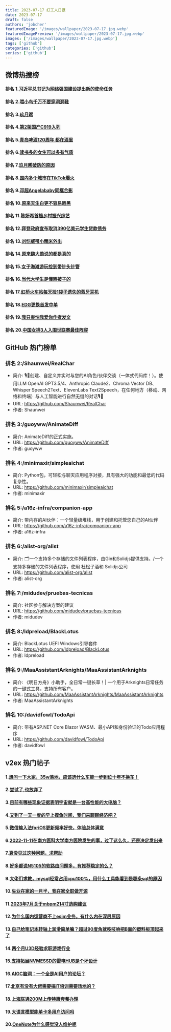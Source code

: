```yaml
---
title: 2023-07-17 打工人日报
date: 2023-07-17
draft: false
authors: 'jobcher'
featuredImage: '/images/wallpaper/2023-07-17.jpg.webp'
featuredImagePreview: '/images/wallpaper/2023-07-17.jpg.webp'
images: ['/images/wallpaper/2023-07-17.jpg.webp']
tags: ['github']
categories: ['github']
series: ['github']
---
```


## 微博热搜榜

#### 排名 1.[习近平总书记为网络强国建设提出新的使命任务](https://s.weibo.com/weibo?q=习近平总书记为网络强国建设提出新的使命任务)
#### 排名 2.[喂小鸟千万不要穿洞洞鞋](https://s.weibo.com/weibo?q=喂小鸟千万不要穿洞洞鞋)
#### 排名 3.[玖月晞](https://s.weibo.com/weibo?q=玖月晞)
#### 排名 4.[第2架国产C919入列](https://s.weibo.com/weibo?q=第2架国产C919入列)
#### 排名 5.[青岛啤酒120周年 都在酒里](https://s.weibo.com/weibo?q=青岛啤酒120周年都在酒里)
#### 排名 6.[读书多的女生可以多有气质](https://s.weibo.com/weibo?q=读书多的女生可以多有气质)
#### 排名 7.[玖月晞破防的原因](https://s.weibo.com/weibo?q=玖月晞破防的原因)
#### 排名 8.[国内多个城市在TikTok爆火](https://s.weibo.com/weibo?q=国内多个城市在TikTok爆火)
#### 排名 9.[邓超Angelababy同框合影](https://s.weibo.com/weibo?q=邓超Angelababy同框合影)
#### 排名 10.[原来天生白更不容易晒黑](https://s.weibo.com/weibo?q=原来天生白更不容易晒黑)
#### 排名 11.[陈妍希首档乡村振兴综艺](https://s.weibo.com/weibo?q=陈妍希首档乡村振兴综艺)
#### 排名 12.[拜登政府宣布取消390亿美元学生贷款债务](https://s.weibo.com/weibo?q=拜登政府宣布取消390亿美元学生贷款债务)
#### 排名 13.[刘恺威带小糯米外出](https://s.weibo.com/weibo?q=刘恺威带小糯米外出)
#### 排名 14.[原来魏大勋说的都是真的](https://s.weibo.com/weibo?q=原来魏大勋说的都是真的)
#### 排名 15.[女子海滩游玩捡到带针头针管](https://s.weibo.com/weibo?q=女子海滩游玩捡到带针头针管)
#### 排名 16.[当代大学生是懂晒被子的](https://s.weibo.com/weibo?q=当代大学生是懂晒被子的)
#### 排名 17.[虹桥火车站每天捡1袋子遗失的蓝牙耳机](https://s.weibo.com/weibo?q=虹桥火车站每天捡1袋子遗失的蓝牙耳机)
#### 排名 18.[EDG更换首发中单](https://s.weibo.com/weibo?q=EDG更换首发中单)
#### 排名 19.[我只害怕我爱你作者发文](https://s.weibo.com/weibo?q=我只害怕我爱你作者发文)
#### 排名 20.[中国女排3人入围世联赛最佳阵容](https://s.weibo.com/weibo?q=中国女排3人入围世联赛最佳阵容)
## GitHub 热门榜单

### 排名 2:/Shaunwei/RealChar
- 简介: 🎙️🤖创建、自定义并实时与您的AI角色/伙伴交谈（一体式代码库！）。使用LLM OpenAI GPT3.5/4、Anthropic Claude2、Chroma Vector DB、Whisper Speech2Text、ElevenLabs Text2Speech，在任何地方（移动、网络和终端）与人工智能进行自然无缝的对话🎙️🤖
- URL: https://github.com/Shaunwei/RealChar
- 作者: Shaunwei 

### 排名 3:/guoyww/AnimateDiff
- 简介: AnimateDiff的正式实施。
- URL: https://github.com/guoyww/AnimateDiff
- 作者: guoyww 

### 排名 4:/minimaxir/simpleaichat
- 简介: Python包，可轻松与聊天应用程序对接，具有强大的功能和最低的代码复杂性。
- URL: https://github.com/minimaxir/simpleaichat
- 作者: minimaxir 

### 排名 5:/a16z-infra/companion-app
- 简介: 带内存的AI伙伴：一个轻量级堆栈，用于创建和托管您自己的AI伙伴
- URL: https://github.com/a16z-infra/companion-app
- 作者: a16z-infra 

### 排名 6:/alist-org/alist
- 简介: 🗂️一个支持多个存储的文件列表程序，由Gin和Solidjs提供支持。/一个支持多存储的文件列表程序，使用 杜松子酒和 Solidjs公司
- URL: https://github.com/alist-org/alist
- 作者: alist-org 

### 排名 7:/midudev/pruebas-tecnicas
- 简介: 社区参与解决方案的建议
- URL: https://github.com/midudev/pruebas-tecnicas
- 作者: midudev 

### 排名 8:/ldpreload/BlackLotus
- 简介: BlackLotus UEFI Windows引导套件
- URL: https://github.com/ldpreload/BlackLotus
- 作者: ldpreload 

### 排名 9:/MaaAssistantArknights/MaaAssistantArknights
- 简介: 《明日方舟》小助手，全日常一键长草！| 一个用于Arknights日常任务的一键式工具，支持所有客户。
- URL: https://github.com/MaaAssistantArknights/MaaAssistantArknights
- 作者: MaaAssistantArknights 

### 排名 10:/davidfowl/TodoApi
- 简介: 带有ASP.NET Core Blazor WASM、最小API和身份验证的Todo应用程序
- URL: https://github.com/davidfowl/TodoApi
- 作者: davidfowl 

## v2ex 热门帖子

#### 1.[想问一下大家，35w落地，应该选什么车能一步到位十年不换车！](https://www.v2ex.com/t/957255#reply44)
#### 2.[尝试了,也放弃了](https://www.v2ex.com/t/957251#reply32)
#### 3.[目前有哪些现象证据表明宇宙就是一台高性能的大电脑？](https://www.v2ex.com/t/957241#reply29)
#### 4.[又到了一天一度的早上摸鱼时间，我们来聊聊经济吧？](https://www.v2ex.com/t/957245#reply28)
#### 5.[微信输入法foriOS更新频率好快，体验总体满意](https://www.v2ex.com/t/957253#reply28)
#### 6.[2022-11-11在南方医科大学南方医院发生的事，过了这么久，还是决定发出来](https://www.v2ex.com/t/957247#reply22)
#### 7.[真没见过这种问题，求帮助](https://www.v2ex.com/t/957240#reply15)
#### 8.[好多都说N5105的软路由问题多，有推荐稳定的么？](https://www.v2ex.com/t/957254#reply12)
#### 9.[大佬们求教，mysql经常占用cpu100%，用什么工具能看到是哪条sql的原因](https://www.v2ex.com/t/957256#reply10)
#### 10.[失业在家的一月半，我在家全职做开源](https://www.v2ex.com/t/957260#reply7)
#### 11.[2023年7月关于mbpm214寸选购建议](https://www.v2ex.com/t/957263#reply6)
#### 12.[为什么国内运营商不上esim业务，有什么内在深层原因](https://www.v2ex.com/t/957272#reply6)
#### 13.[自己给笔记本转轴上润滑简单嘛？超过90度角就吱吱响把B面的塑料板顶起来了](https://www.v2ex.com/t/957268#reply5)
#### 14.[两个月U3D经验求职游戏行业](https://www.v2ex.com/t/957243#reply4)
#### 15.[支持拓展NVMESSD的雷电HUB是个坏设计](https://www.v2ex.com/t/957244#reply4)
#### 16.[AIGC脑洞：一个全是AI用户的论坛？](https://www.v2ex.com/t/957258#reply4)
#### 17.[北京有没有大佬需要搞IT培训需要场地的？](https://www.v2ex.com/t/957262#reply4)
#### 18.[上海联通200M上传特惠套餐办理](https://www.v2ex.com/t/957273#reply4)
#### 19.[大语言模型能单卡多用户访问吗](https://www.v2ex.com/t/957248#reply3)
#### 20.[OneNote为什么感觉没人维护呢](https://www.v2ex.com/t/957271#reply3)
